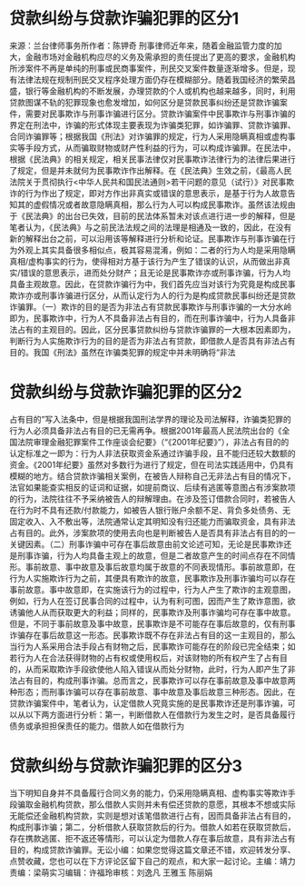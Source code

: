 # 贷款纠纷与贷款诈骗犯罪的区分1

来源：兰台律师事务所作者：陈钾奇 刑事律师近年来，随着金融监管力度的加大，金融市场对金融机构应尽的义务及需承担的责任提出了更高的要求，金融机构所涉案件不再是单纯的刑事或民商事案件，刑民交叉案件数量逐渐增多。但是，现有法律法规在规制刑民交叉程序处理方面仍存在模糊部分。随着我国经济的繁荣昌盛，银行等金融机构的不断发展，办理贷款的个人或机构也越来越多，同时，利用贷款图谋不轨的犯罪现象也愈发增加，如何区分是贷款民事纠纷还是贷款诈骗案件，需要对民事欺诈与刑事诈骗进行区分。贷款诈骗案件中民事欺诈与刑事诈骗的界定在刑法中，诈骗的形式体现主要表现为诈骗类犯罪，如诈骗罪、贷款诈骗罪、合同诈骗罪等；根据我国《刑法》对诈骗罪的规定，行为人采用隐瞒真相或虚构事实等手段方式，从而骗取财物或财产性利益的行为，可以构成诈骗罪。在民法中，根据《民法典》的相关规定，相关民事法律仅对民事欺诈法律行为的法律后果进行了规定，但是并未就何为民事欺诈作出解释。在《民法典》生效之前，《最高人民法院关于贯彻执行<中华人民共和国民法通则>若干问题的意见（试行）》对民事欺诈的行为作出了规定，即对方作出非真实或错误的意思表示，是基于行为人故意告知其的虚假情况或者故意隐瞒真相，那么行为人可以构成民事欺诈。虽然该法规由于《民法典》的出台已失效，目前的民法体系暂未对该点进行进一步的解释，但是笔者认为，《民法典》与之前民法法规之间的法理是相通及一致的，因此，在没有新的解释出台之前，可以沿用该等解释进行分析和论证。民事欺诈与刑事诈骗在行为外观上其实具备很多相似点，极其容易混淆，例如：二者的行为人均是采用隐瞒真相/虚构事实的行为，使得相对方基于该行为产生了错误的认识，从而做出非真实/错误的意思表示，进而处分财产；且无论是民事欺诈亦或刑事诈骗，行为人均具备主观故意。因此，在贷款诈骗行为中，我们首先应当对该行为究竟是构成民事欺诈亦或刑事诈骗进行区分，从而认定行为人的行为是构成贷款民事纠纷还是贷款诈骗罪。（一）欺诈的目的是否为非法占有贷款民事欺诈与刑事诈骗的一大分水岭即为，民事欺诈中，行为人不具备非法占有目的，而在刑事诈骗中，行为人具备非法占有的主观目的。因此，区分民事贷款纠纷与贷款诈骗罪的一大根本因素即为，判断行为人实施欺诈行为的目的是否为非法占有贷款，即借款人是否具有非法占有目的。我国《刑法》虽然在诈骗类犯罪的规定中并未明确将“非法

# 贷款纠纷与贷款诈骗犯罪的区分2

占有目的”写入法条中，但是根据我国刑法学界的理论及司法解释，诈骗类犯罪的行为人必须具备非法占有目的已无需再争。根据2001年最高人民法院出台的《全国法院审理金融犯罪案件工作座谈会纪要》（“《2001年纪要》”），非法占有目的的认定标准之一即为：行为人非法获取资金系通过诈骗手段，且不能归还较大数额的资金。《2001年纪要》虽然对多数行为进行了规定，但在司法实践适用中，仍具有模糊的地方。结合贷款诈骗相关案例，在被告人辩称自己无非法占有目的情况下，法官如果能查实相反的证词和证据，如提前商议、后续有逃匿等意图占有涉案款项的行为，法院往往不予采纳被告人的辩解理由。在涉及签订借款合同时，若被告人在行为时不具有还款/付款能力，如被告人银行账户余额不足、背负多处债务、无固定收入、入不敷出等，法院通常认定其明知没有归还能力而骗取资金，具有非法占有目的。此外，涉案款项的使用去向也是判断被告人是否具有非法占有目的的一关键因素。（二）刑事诈骗中可存在事后故意由前文论述可知，无论是民事欺诈还是刑事诈骗，行为人均具备主观上的故意，但是二者故意产生的时间点存在不同情形。事前故意、事中故意及事后故意均属于故意的不同表现情形。事前故意即，在行为人实施欺诈行为之前，其便具有欺诈的故意，民事欺诈及刑事诈骗均可以存在事前故意。事中故意即，在实施该行为的过程中，行为人产生了欺诈的主观意图，例如，行为人在签订民事合同的过程中，认为有利可图，因而产生了欺诈意图，欲诱骗他人从而获取更大的利益；同样的，民事欺诈及刑事诈骗均可存在事中故意。但是，不同于事前故意及事中故意，民事欺诈是不可能存在事后故意的，仅有刑事诈骗存在事后故意这一形态。民事欺诈既不存在非法占有目的这一主观目的，那么当行为人系采用合法手段占有财物之后，民事欺诈可能存在的阶段已完全结束；如若行为人在合法获得财物的占有权或使用权后，对该财物的所有权产生了占有目的，从而采取欺诈手段欲使他人陷入错误从而处分财物，此时，行为人即产生了非法占有目的，构成刑事诈骗。总而言之，民事欺诈可以存在事前故意及事中故意两种形态；而刑事诈骗可以存在事前故意、事中故意及事后故意三种形态。因此，在贷款诈骗案件中，笔者认为，认定借款人究竟实施的是民事欺诈还是刑事诈骗，可以从以下两方面进行分析：第一，判断借款人在借款行为发生之时，是否具备履行债务或承担担保责任的能力。借款人如在借款行为

# 贷款纠纷与贷款诈骗犯罪的区分3

当下明知自身并不具备履行合同义务的能力，仍采用隐瞒真相、虚构事实等欺诈手段骗取金融机构贷款，那么借款人实则并未有偿还贷款的意愿，其根本不想或实际无能偿还金融机构贷款，实则是想对该笔借款进行占有，因而具备非法占有目的，构成刑事诈骗；第二，分析借款人获取贷款后的行为。借款人如若在获取贷款后，存在携款逃匿、拒不返还等情形，可以认定为借款人存在事后故意，具有非法占有目的，构成贷款诈骗罪。无讼小编：如果您觉得这篇文章还不错，欢迎转发分享、点赞收藏，您也可以在下方评论区留下自己的观点，和大家一起讨论。主编：靖力责编：梁萌实习编辑：许福玲审核：刘逸凡 王雅玉 陈丽娟

